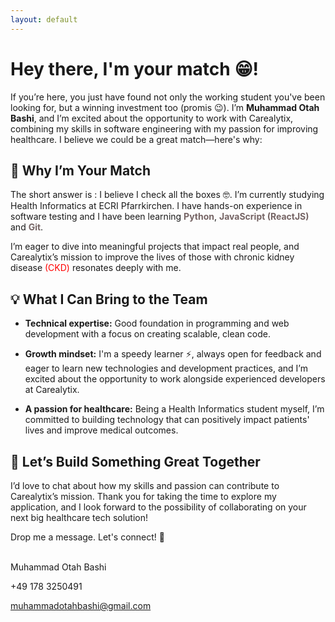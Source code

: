 ```yaml
---
layout: default
---
```


# Hey there, I'm your match 😁!

If you’re here, you just have found not only the working student you've been looking for, but a winning investment too (promis 😉). I’m <strong>Muhammad Otah Bashi</strong>, and I’m excited about the opportunity to work with Carealytix, combining my skills in software engineering with my passion for improving healthcare. I believe we could be a great match—here's why:

## 🚀 Why I’m Your Match

The short answer is : I believe I check all the boxes 🤓.  I’m currently studying Health Informatics at ECRI Pfarrkirchen. I have hands-on experience in software testing and I have been learning <span style="color:#756464; font-weight:bold">Python</span>, <span style="color:#756464; font-weight:bold">JavaScript (ReactJS)</span> and <span style="color:#756464; font-weight:bold">Git</span>.

I’m eager to dive into meaningful projects that impact real people, and Carealytix’s mission to improve the lives of those with chronic kidney disease <span style="color:red">(CKD)</span> resonates deeply with me.

## 💡 What I Can Bring to the Team

* **Technical expertise:** Good foundation in programming and web development with a focus on creating scalable, clean code.

* **Growth mindset:** I'm a speedy learner ⚡, always open for feedback and eager to learn new technologies and development practices, and I’m excited about the opportunity to work alongside experienced developers at Carealytix.

* **A passion for healthcare:** Being a Health Informatics student myself, I’m committed to building technology that can positively impact patients' lives and improve medical outcomes.

## 🤝 Let’s Build Something Great Together
I’d love to chat about how my skills and passion can contribute to Carealytix’s mission. Thank you for taking the time to explore my application, and I look forward to the possibility of collaborating on your next big healthcare tech solution!

Drop me a message. Let's connect! 🤩

<br/>
Muhammad Otah Bashi

+49 178 3250491

muhammadotahbashi@gmail.com


<!-- ![Octocat](https://github.githubassets.com/images/icons/emoji/octocat.png) -->
